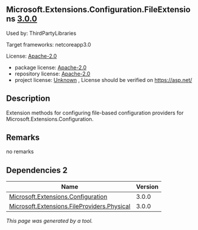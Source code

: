 Microsoft.Extensions.Configuration.FileExtensions [3.0.0](https://www.nuget.org/packages/Microsoft.Extensions.Configuration.FileExtensions/3.0.0)
--------------------

Used by: ThirdPartyLibraries

Target frameworks: netcoreapp3.0

License: [Apache-2.0](../../../../licenses/apache-2.0) 

- package license: [Apache-2.0](https://licenses.nuget.org/Apache-2.0) 
- repository license: [Apache-2.0](https://raw.githubusercontent.com/aspnet/Extensions/master/LICENSE.txt) 
- project license: [Unknown](https://asp.net/) , License should be verified on https://asp.net/

Description
-----------
Extension methods for configuring file-based configuration providers for Microsoft.Extensions.Configuration.

Remarks
-----------
no remarks


Dependencies 2
-----------

|Name|Version|
|----------|:----|
|[Microsoft.Extensions.Configuration](../../../../packages/nuget.org/microsoft.extensions.configuration/3.0.0)|3.0.0|
|[Microsoft.Extensions.FileProviders.Physical](../../../../packages/nuget.org/microsoft.extensions.fileproviders.physical/3.0.0)|3.0.0|

*This page was generated by a tool.*